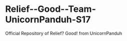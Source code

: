 Relief--Good--Team-UnicornPanduh-S17
====================================

Official Repository of Relief? Good! from UnicornPanduh

